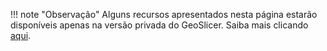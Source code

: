 
!!! note "Observação"
    Alguns recursos apresentados nesta página estarão disponíveis apenas na versão privada do GeoSlicer. Saiba mais clicando [aqui](PrivateVersion.md).